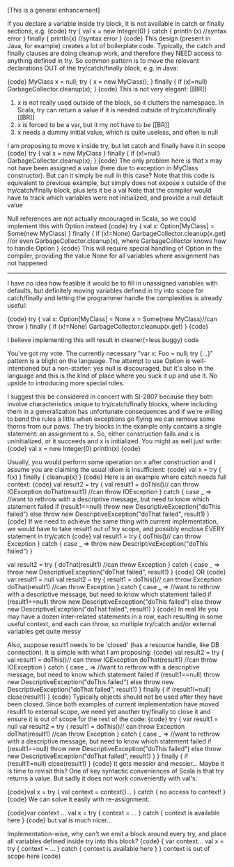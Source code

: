 [This is a general enhancement]

if you declare a variable inside try block, it is not available in catch or finally sections, e.g.
{code}
try {
 val x = new Integer(0)
} catch {
 println (x) //syntax error
} finally {
 println(x) //syntax error
}
{code}
This design (present in Java, for example) creates a lot of boilerplate code. 
Typically, the catch and finally clauses are doing cleanup work, and therefore they NEED access to anything defined in try. 
So common pattern is to move the relevant declarations OUT of the try/catch/finally block, e.g. in Java:


{code}
MyClass x = null;
try {
 x = new MyClass();
} finally {
 if (x!=null) GarbageCollector.cleanup(x);
}
{code}
This is not very elegant:
[[BR]]
1) x is not really used outside of the block, so it clutters the namespace. In Scala, try can return a value if it is needed outside of try/catch/finally
[[BR]]
2) x is forced to be a var, but it my not have to be
[[BR]]
3) x needs a dummy initial value, which is quite useless, and often is null

I am proposing to move x inside try, but let catch and finally have it in scope
{code}
try {
 val x = new MyClass
} finally {
 if (x!=null) GarbageCollector.cleanup(x);
}
{code}
The only problem here is that x may not have been assigned a value (here due to exception in MyClass constructor). But can it simply be null in this case? Note that this code is equivalent to previous example, but simply does not expose x outside of the try/catch/finally block, plus lets it be a val
Note that the compiler would have to track which variables were not initialized, and provide a null default value

Null references are not actually encouraged in Scala, so we could implement this with Option instead
{code}
try {
 val x: Option[MyClass] = Some(new MyClass)
} finally {
 if (x!=None) GarbageCollector.cleanup(x.get)
 //or even GarbageCollector.cleanup(x), where GarbageCollector knows how to handle Option
}
{code}
This will require special handling of Option in the compiler, providing the value None for all variables where assignment has not happened

----

I have no idea how feasible it would be to fill in unassigned  variables with defaults, but definitely moving variables defined in try into scope for catch/finally and letting the programmer handle the complexities is already useful: 

{code}
try {
 val x: Option[MyClass] = None
 x = Some(new MyClass)//can throw
} finally {
 if (x!=None) GarbageCollector.cleanup(x.get)
}
{code}

I believe implementing this will result in cleaner(=less buggy) code

You've got my vote.  The currently necessary "var x: Foo = null; try {...}" pattern is a blight on the language.  The attempt to use Option is well-intentioned but a non-starter: yes null is discouraged, but it's also in the language and this is the kind of place where you suck it up and use it.  No upside to introducing more special rules.

I suggest this be considered in concert with SI-2807 because they both involve characteristics unique to try/catch/finally blocks, where including them in a generalization has unfortunate consequences and if we're willing to bend the rules a little when exceptions go flying we can remove some thorns from our paws.
The try blocks in the example only contains a single statement: an assignment to x.  So, either construction fails and x is uninitialized, or it succeeds and x is initialized.  You might as well just write:
{code}
  val x = new Integer(0)
  println(x)
{code}

Usually, you would perform some operation on x after construction and I assume you are claiming the usual idiom is insufficient:
{code}
val x = <construct>
try { f(x) }
finally { cleanup(x) }
{code}
Here is an example where catch needs  full context:
{code}
val result2 = try {
 val result1 = doThis()// can throw IOException
 doThat(result1) //can throw IOException
} catch {
 case _ => //want to rethrow with a descriptive message, but need to know which statement failed
  if (result1==null)
    throw new DescriptiveException("doThis failed")
  else
    throw new DescriptiveException("doThat failed", result1)
}
{code}
If we need to achieve the same thing with current implementation, we would have to take result1 out of try scope, and possibly enclose EVERY statement in try/catch 
{code}
val result1 = try {
 doThis()// can throw Exception
 } catch {
 case _ => 
  throw new DescriptiveException("doThis failed")
}

val result2 = try {
  doThat(result1) //can throw Exception
} catch {
 case _ =>
  throw  new DescriptiveException("doThat failed", result1)
}
{code} 
OR
{code}
var result1 = null
val result2 = 
try {
 result1 = doThis()// can throw Exception
 doThat(result1) //can throw Exception
} catch {
 case _ => //want to rethrow with a descriptive message, but need to know which statement failed
  if (result1==null)
   throw new DescriptiveException("doThis failed")
  else
   throw new DescriptiveException("doThat failed", result1)
}
{code}
In real life you may have a dozen inter-related statements in a row, each resulting in some useful context, and each can throw, so multiple try/catch and/or external variables get quite messy

Also, suppose result1 needs to be 'closed' (has a resource handle, like DB connection). It is simple with what I am proposing:
{code}
val result2 = try {
 val result1 = doThis()// can throw IOException
 doThat(result1) //can throw IOException
} catch {
 case _ => //want to rethrow with a descriptive message, but need to know which statement failed
  if (result1==null)
    throw new DescriptiveException("doThis failed")
  else
    throw new DescriptiveException("doThat failed", result1)
} finally {
  if (result1!=null) close(result1)
}
{code}
Typically objects should not be used after they have been closed.  Since both examples of current implementation have moved result1 to external scope, we need yet another try/finally to close it and ensure it is out of scope for the rest of the code:
{code}
try { 
 var result1 = null
 val result2 = 
 try {
  result1 = doThis()// can throw Exception
  doThat(result1) //can throw Exception
 } catch {
  case _ => //want to rethrow with a descriptive message, but need to know which statement failed
   if (result1==null)
    throw new DescriptiveException("doThis failed")
   else
    throw new DescriptiveException("doThat failed", result1)
 }
} finally {
 if (result1!=null) close(result1)
}
{code}
It gets messier and messier...
Maybe it is time to revisit this? One of key syntactic conveniences of Scala is that try returns a value. But sadly it does not work conveniently with val's:

{code}val x  = try {
 val context = context()...
} catch {
 no access to context!
}{code}
We can solve it easily with re-assignment:

{code}var context ...
val x = try {
 context = ...
} catch {
 context is available here
}
{code}
but val is much nicer...

Implementation-wise, why can't we emit a block around every try, and place all variables defined inside try into this block?
{code}
{
 var context...
 val x = try {
  context = ...
 } catch {
  context is available here
 }
}
context is out of scope here
{code}
